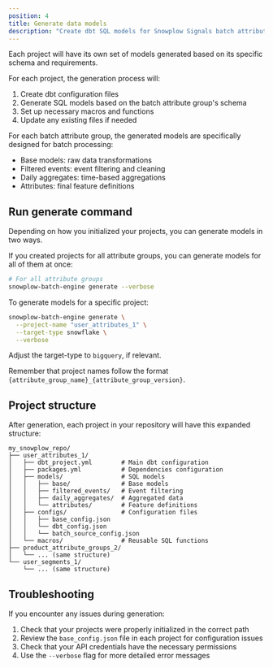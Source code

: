 ```yaml
---
position: 4
title: Generate data models
description: "Create dbt SQL models for Snowplow Signals batch attribute processing with base models, filtered events, and aggregations."
---
```


Each project will have its own set of models generated based on its specific schema and requirements.

For each project, the generation process will:

1. Create dbt configuration files
2. Generate SQL models based on the batch attribute group's schema
3. Set up necessary macros and functions
4. Update any existing files if needed

For each batch attribute group, the generated models are specifically designed for batch processing:

* Base models: raw data transformations
* Filtered events: event filtering and cleaning
* Daily aggregates: time-based aggregations
* Attributes: final feature definitions

## Run generate command

Depending on how you initialized your projects, you can generate models in two ways.

If you created projects for all attribute groups, you can generate models for all of them at once:

```bash
# For all attribute groups
snowplow-batch-engine generate --verbose
```

To generate models for a specific project:

```bash
snowplow-batch-engine generate \
  --project-name "user_attributes_1" \
  --target-type snowflake \
  --verbose
```

Adjust the target-type to `bigquery`, if relevant.

Remember that project names follow the format `{attribute_group_name}_{attribute_group_version}`.

## Project structure

After generation, each project in your repository will have this expanded structure:

```
my_snowplow_repo/
├── user_attributes_1/
│   ├── dbt_project.yml        # Main dbt configuration
│   ├── packages.yml           # Dependencies configuration
│   ├── models/                # SQL models
│   │   ├── base/              # Base models
│   │   ├── filtered_events/   # Event filtering
│   │   ├── daily_aggregates/  # Aggregated data
│   │   └── attributes/        # Feature definitions
│   ├── configs/               # Configuration files
│   │   ├── base_config.json
│   │   └── dbt_config.json
│   │   └── batch_source_config.json
│   └── macros/                # Reusable SQL functions
├── product_attribute_groups_2/
│   └── ... (same structure)
└── user_segments_1/
    └── ... (same structure)
```

## Troubleshooting

If you encounter any issues during generation:

1. Check that your projects were properly initialized in the correct path
2. Review the `base_config.json` file in each project for configuration issues
3. Check that your API credentials have the necessary permissions
4. Use the `--verbose` flag for more detailed error messages
